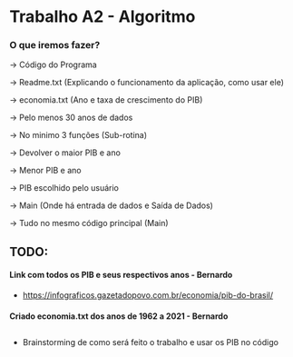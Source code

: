# Trabalho A2 - Algoritmo
### O que iremos fazer?

→ Código do Programa

→ Readme.txt (Explicando o funcionamento da aplicação, como usar ele)

→ economia.txt (Ano e taxa de crescimento do PIB)

→ Pelo menos 30 anos de dados

→ No minimo 3 funções (Sub-rotina)

→ Devolver o maior PIB e ano

→ Menor PIB e ano

→ PIB escolhido pelo usuário

→ Main (Onde há entrada de dados e Saída de Dados)

→ Tudo no mesmo código principal (Main)

## TODO:

#### Link com todos os PIB e seus respectivos anos - Bernardo
- https://infograficos.gazetadopovo.com.br/economia/pib-do-brasil/
#### Criado economia.txt dos anos de 1962 a 2021 - Bernardo

##
- Brainstorming de como será feito o trabalho e usar os PIB no código

